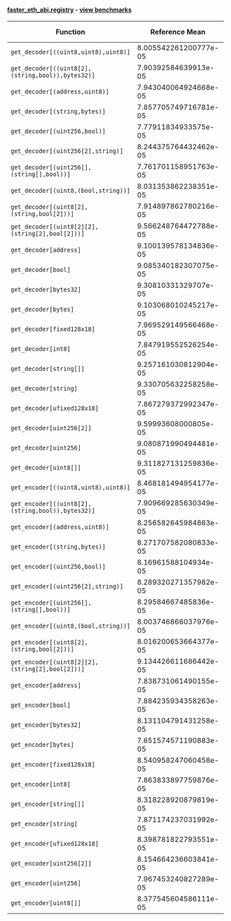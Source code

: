 #### [faster_eth_abi.registry](https://github.com/BobTheBuidler/faster-eth-abi/blob/master/faster_eth_abi/registry.py) - [view benchmarks](https://github.com/BobTheBuidler/faster-eth-abi/blob/master/benchmarks/test_registry_benchmarks.py)

| Function | Reference Mean | Faster Mean | % Change | Speedup (%) | x Faster | Faster |
|----------|---------------|-------------|----------|-------------|----------|--------|
| `get_decoder[((uint8,uint8),uint8)]` | 8.005542261200777e-05 | 7.967676462087596e-05 | 0.47% | 0.48% | 1.00x | ✅ |
| `get_decoder[((uint8[2],(string,bool)),bytes32)]` | 7.90392584639913e-05 | 8.196317013146762e-05 | -3.70% | -3.57% | 0.96x | ❌ |
| `get_decoder[(address,uint8)]` | 7.943040064924668e-05 | 7.96746941848229e-05 | -0.31% | -0.31% | 1.00x | ❌ |
| `get_decoder[(string,bytes)]` | 7.857705749716781e-05 | 7.974542473838479e-05 | -1.49% | -1.47% | 0.99x | ❌ |
| `get_decoder[(uint256,bool)]` | 7.77911834933575e-05 | 7.756148149886229e-05 | 0.30% | 0.30% | 1.00x | ✅ |
| `get_decoder[(uint256[2],string)]` | 8.244375764432462e-05 | 8.214690657530344e-05 | 0.36% | 0.36% | 1.00x | ✅ |
| `get_decoder[(uint256[],(string[],bool))]` | 7.761701158951763e-05 | 7.969275832088941e-05 | -2.67% | -2.60% | 0.97x | ❌ |
| `get_decoder[(uint8,(bool,string))]` | 8.031353862238351e-05 | 7.970845023825864e-05 | 0.75% | 0.76% | 1.01x | ✅ |
| `get_decoder[(uint8[2],(string,bool[2]))]` | 7.914897862780216e-05 | 7.793451145764738e-05 | 1.53% | 1.56% | 1.02x | ✅ |
| `get_decoder[(uint8[2][2],(string[2],bool[2]))]` | 9.566248764472788e-05 | 9.770925720675523e-05 | -2.14% | -2.09% | 0.98x | ❌ |
| `get_decoder[address]` | 9.100139578134836e-05 | 9.11676156863673e-05 | -0.18% | -0.18% | 1.00x | ❌ |
| `get_decoder[bool]` | 9.085340182307075e-05 | 9.037100283136059e-05 | 0.53% | 0.53% | 1.01x | ✅ |
| `get_decoder[bytes32]` | 9.30810331329707e-05 | 9.324519313010206e-05 | -0.18% | -0.18% | 1.00x | ❌ |
| `get_decoder[bytes]` | 9.103068010245217e-05 | 9.419096072650046e-05 | -3.47% | -3.36% | 0.97x | ❌ |
| `get_decoder[fixed128x18]` | 7.969529149566468e-05 | 7.965827174485512e-05 | 0.05% | 0.05% | 1.00x | ✅ |
| `get_decoder[int8]` | 7.847919552526254e-05 | 7.86541714641468e-05 | -0.22% | -0.22% | 1.00x | ❌ |
| `get_decoder[string[]]` | 9.257161030812904e-05 | 9.597726384507713e-05 | -3.68% | -3.55% | 0.96x | ❌ |
| `get_decoder[string]` | 9.330705632258258e-05 | 9.152777876113595e-05 | 1.91% | 1.94% | 1.02x | ✅ |
| `get_decoder[ufixed128x18]` | 7.867279372992347e-05 | 7.82597039262022e-05 | 0.53% | 0.53% | 1.01x | ✅ |
| `get_decoder[uint256[2]]` | 9.59993608000805e-05 | 9.175896448960999e-05 | 4.42% | 4.62% | 1.05x | ✅ |
| `get_decoder[uint256]` | 9.080871990494481e-05 | 9.196761549116626e-05 | -1.28% | -1.26% | 0.99x | ❌ |
| `get_decoder[uint8[]]` | 9.311827131259836e-05 | 9.800495011409732e-05 | -5.25% | -4.99% | 0.95x | ❌ |
| `get_encoder[((uint8,uint8),uint8)]` | 8.468181494954177e-05 | 8.481496256221837e-05 | -0.16% | -0.16% | 1.00x | ❌ |
| `get_encoder[((uint8[2],(string,bool)),bytes32)]` | 7.909669285630349e-05 | 8.332743163368871e-05 | -5.35% | -5.08% | 0.95x | ❌ |
| `get_encoder[(address,uint8)]` | 8.256582645984863e-05 | 8.360007327212647e-05 | -1.25% | -1.24% | 0.99x | ❌ |
| `get_encoder[(string,bytes)]` | 8.271707582080833e-05 | 8.356710019836673e-05 | -1.03% | -1.02% | 0.99x | ❌ |
| `get_encoder[(uint256,bool)]` | 8.16961588104934e-05 | 8.376897498436019e-05 | -2.54% | -2.47% | 0.98x | ❌ |
| `get_encoder[(uint256[2],string)]` | 8.289320271357982e-05 | 8.376319645644197e-05 | -1.05% | -1.04% | 0.99x | ❌ |
| `get_encoder[(uint256[],(string[],bool))]` | 8.29584667485836e-05 | 8.066268962538155e-05 | 2.77% | 2.85% | 1.03x | ✅ |
| `get_encoder[(uint8,(bool,string))]` | 8.003746866037976e-05 | 8.194349006680745e-05 | -2.38% | -2.33% | 0.98x | ❌ |
| `get_encoder[(uint8[2],(string,bool[2]))]` | 8.016200653664377e-05 | 8.287440180903002e-05 | -3.38% | -3.27% | 0.97x | ❌ |
| `get_encoder[(uint8[2][2],(string[2],bool[2]))]` | 9.134426611686442e-05 | 8.914674390275037e-05 | 2.41% | 2.47% | 1.02x | ✅ |
| `get_encoder[address]` | 7.838731061490155e-05 | 7.727605168073351e-05 | 1.42% | 1.44% | 1.01x | ✅ |
| `get_encoder[bool]` | 7.884235934358263e-05 | 7.717032219719744e-05 | 2.12% | 2.17% | 1.02x | ✅ |
| `get_encoder[bytes32]` | 8.131104791431258e-05 | 8.465201024197609e-05 | -4.11% | -3.95% | 0.96x | ❌ |
| `get_encoder[bytes]` | 7.651574571190883e-05 | 7.835537279480373e-05 | -2.40% | -2.35% | 0.98x | ❌ |
| `get_encoder[fixed128x18]` | 8.540958247060458e-05 | 8.27071586220511e-05 | 3.16% | 3.27% | 1.03x | ✅ |
| `get_encoder[int8]` | 7.863833897759876e-05 | 8.008440918464957e-05 | -1.84% | -1.81% | 0.98x | ❌ |
| `get_encoder[string[]]` | 8.318228920879819e-05 | 8.392347963874047e-05 | -0.89% | -0.88% | 0.99x | ❌ |
| `get_encoder[string]` | 7.871174237031992e-05 | 8.071933106887487e-05 | -2.55% | -2.49% | 0.98x | ❌ |
| `get_encoder[ufixed128x18]` | 8.398781822793551e-05 | 8.124239560886276e-05 | 3.27% | 3.38% | 1.03x | ✅ |
| `get_encoder[uint256[2]]` | 8.154664236603841e-05 | 8.17711701503793e-05 | -0.28% | -0.27% | 1.00x | ❌ |
| `get_encoder[uint256]` | 7.967453240827289e-05 | 8.00909669039302e-05 | -0.52% | -0.52% | 0.99x | ❌ |
| `get_encoder[uint8[]]` | 8.377545604586111e-05 | 8.199137269453959e-05 | 2.13% | 2.18% | 1.02x | ✅ |
